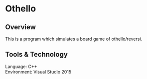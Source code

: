 # Othello
## Overview
This is a program which simulates a board game of othello/reversi.

## Tools & Technology
Language: C++<br>
Environment: Visual Studio 2015<br>
